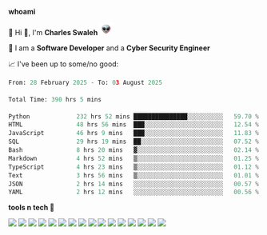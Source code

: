 **whoami**

🤪 Hi 👋, I'm **Charles Swaleh** <img src="alien.gif" height="25px">

🤖 I am a **Software Developer** and a **Cyber Security Engineer**

📈 I've been up to some/no good:

<!--START_SECTION:waka-->

```python
From: 28 February 2025 - To: 03 August 2025

Total Time: 390 hrs 5 mins

Python             232 hrs 52 mins ███████████████░░░░░░░░░░   59.70 %
HTML               48 hrs 56 mins  ███░░░░░░░░░░░░░░░░░░░░░░   12.54 %
JavaScript         46 hrs 9 mins   ███░░░░░░░░░░░░░░░░░░░░░░   11.83 %
SQL                29 hrs 19 mins  ██░░░░░░░░░░░░░░░░░░░░░░░   07.52 %
Bash               8 hrs 20 mins   ▓░░░░░░░░░░░░░░░░░░░░░░░░   02.14 %
Markdown           4 hrs 52 mins   ▒░░░░░░░░░░░░░░░░░░░░░░░░   01.25 %
TypeScript         4 hrs 23 mins   ▒░░░░░░░░░░░░░░░░░░░░░░░░   01.12 %
Text               3 hrs 56 mins   ▒░░░░░░░░░░░░░░░░░░░░░░░░   01.01 %
JSON               2 hrs 14 mins   ░░░░░░░░░░░░░░░░░░░░░░░░░   00.57 %
YAML               2 hrs 12 mins   ░░░░░░░░░░░░░░░░░░░░░░░░░   00.56 %
```

<!--END_SECTION:waka-->


**tools n tech 🔭**

![](https://img.shields.io/badge/OS-Linux-informational?style=flat&logo=linux&logoColor=white&color=800020)
![](https://img.shields.io/badge/Code-JavaScript-informational?style=flat&logo=javascript&logoColor=white&color=800020)
![](https://img.shields.io/badge/Code-Python-informational?style=flat&logo=python&logoColor=white&color=800020)
![](https://img.shields.io/badge/Code-C-informational?style=flat&logo=c&logoColor=white&color=800020)
![](https://img.shields.io/badge/Code-Ruby-informational?style=flat&logo=ruby&logoColor=white&color=800020)
![](https://img.shields.io/badge/Code-Go-informational?style=flat&logo=go&logoColor=white&color=800020)
![](https://img.shields.io/badge/Framework-React-informational?style=flat&logo=react&logoColor=white&color=800020)
![](https://img.shields.io/badge/Framework-Django-informational?style=flat&logo=django&logoColor=white&color=800020)
![](https://img.shields.io/badge/Framework-Flask-informational?style=flat&logo=flask&logoColor=white&color=800020)
![](https://img.shields.io/badge/Framework-Rails-informational?style=flat&logo=Ruby&logoColor=white&color=800020)
![](https://img.shields.io/badge/Shell-Bash-informational?style=flat&logo=gnu-bash&logoColor=white&color=800020)
![](https://img.shields.io/badge/DB-PostgreSQL-informational?style=flat&logo=postgresql&logoColor=white&color=800020)
![](https://img.shields.io/badge/DB-MySQL-informational?style=flat&logo=mysql&logoColor=white&color=800020)
![](https://img.shields.io/badge/CI/CD-Docker-informational?style=flat&logo=docker&logoColor=white&color=800020)
![](https://img.shields.io/badge/CI/CD-Kubernetes-informational?style=flat&logo=kubernetes&logoColor=white&color=800020)
![](https://img.shields.io/badge/CI/CD-Jenkins-informational?style=flat&logo=jenkins&logoColor=white&color=800020)

<!-- **stats 🔭**

[![Charles's GitHub stats](https://github-readme-stats.vercel.app/api?username=mashm3ll0w&count_private=true&show_icons=true&theme=maroongold&include_all_commits=true)](https://github.com/anuraghazra/github-readme-stats)             [![Top Langs](https://github-readme-stats.vercel.app/api/top-langs/?username=mashm3ll0w&layout=compact&theme=maroongold&langs_count=6)](https://github.com/anuraghazra/github-readme-stats) -->
